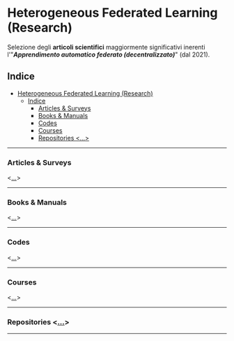 # Heterogeneous Federated Learning (Research)
Selezione degli **articoli scientifici** maggiormente significativi inerenti l'"_**Apprendimento automatico federato (decentralizzato)**_" (dal 2021).
 
## Indice
- [Heterogeneous Federated Learning (Research)](#heterogeneous-federated-learning-research)
  - [Indice](#indice)
    - [Articles \& Surveys](#articles--surveys)
    - [Books \& Manuals](#books--manuals)
    - [Codes](#codes)
    - [Courses](#courses)
    - [Repositories   \<...\>](#repositories---)

 

-------------


### Articles & Surveys   
<[...](Articles_&_Surveys/Articles_info.md "Articles & Surveys")>   

-------------

### Books & Manuals   
<[...](Repositories/Repositories_info.md "Repositories")>       

-------------     

### Codes   
<[...](Repositories/Repositories_info.md "Repositories")>   

-------------

### Courses   
<[...](Repositories/Repositories_info.md "Repositories")>  

-------------    

### Repositories   <[...](Repositories/Repositories_info.md "Repositories")>      


-------------------       

